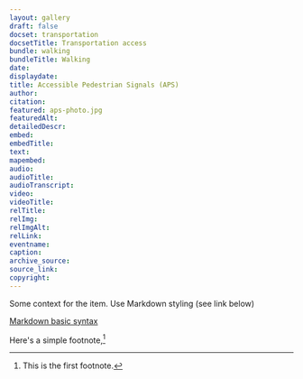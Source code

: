 ```yaml
---
layout: gallery
draft: false
docset: transportation
docsetTitle: Transportation access
bundle: walking
bundleTitle: Walking
date: 
displaydate: 
title: Accessible Pedestrian Signals (APS)
author: 
citation: 
featured: aps-photo.jpg
featuredAlt: 
detailedDescr: 
embed: 
embedTitle: 
text: 
mapembed: 
audio: 
audioTitle: 
audioTranscript: 
video: 
videoTitle: 
relTitle: 
relImg: 
relImgAlt: 
relLink: 
eventname: 
caption: 
archive_source: 
source_link: 
copyright: 
--- 
```

Some context for the item. Use Markdown styling (see link below)

[Markdown basic syntax](https://www.markdownguide.org/basic-syntax/)

Here's a simple footnote,[^1]

[^1]: This is the first footnote.
